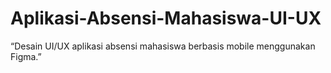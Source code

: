 # Aplikasi-Absensi-Mahasiswa-UI-UX
“Desain UI/UX aplikasi absensi mahasiswa berbasis mobile menggunakan Figma.”
